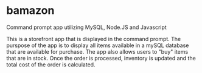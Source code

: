 # bamazon


Command prompt app utilizing MySQL, Node.JS and Javascript

This is a storefront app that is displayed in the command prompt. The purspose of the app is to display all items available in a mySQL database that are available for purchase. The app also allows users to "buy" items that are in stock. Once the order is processed, inventory is updated and the total cost of the order is calculated.
